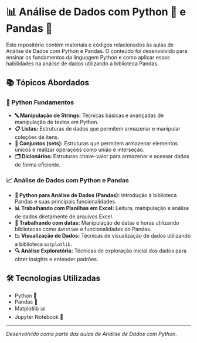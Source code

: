 # 📊 Análise de Dados com Python 🐍 e Pandas 🐼

Este repositório contém materiais e códigos relacionados às aulas de Análise de Dados com Python e Pandas. O conteúdo foi desenvolvido para ensinar os fundamentos da linguagem Python e como aplicar essas habilidades na análise de dados utilizando a biblioteca Pandas.

## 📚 Tópicos Abordados

### 🐍 Python Fundamentos
- **🔤 Manipulação de Strings:** Técnicas básicas e avançadas de manipulação de textos em Python.
- **📋 Listas:** Estruturas de dados que permitem armazenar e manipular coleções de itens.
- **🔗 Conjuntos (sets):** Estruturas que permitem armazenar elementos únicos e realizar operações como união e interseção.
- **🗂️ Dicionários:** Estruturas chave-valor para armazenar e acessar dados de forma eficiente.

### 📈 Análise de Dados com Python e Pandas
- **🐼 Python para Análise de Dados (Pandas):** Introdução à biblioteca Pandas e suas principais funcionalidades.
- **📊 Trabalhando com Planilhas em Excel:** Leitura, manipulação e análise de dados diretamente de arquivos Excel.
- **📅 Trabalhando com datas:** Manipulação de datas e horas utilizando bibliotecas como `datetime` e funcionalidades do Pandas.
- **📉 Visualização de Dados:** Técnicas de visualização de dados utilizando a biblioteca `matplotlib`.
- **🔍 Análise Exploratória:** Técnicas de exploração inicial dos dados para obter insights e entender padrões.

## 🛠️ Tecnologias Utilizadas

- Python 🐍
- Pandas 🐼
- Matplotlib 📊
- Jupyter Notebook 📓

---

*Desenvolvido como parte das aulas de Análise de Dados com Python.*